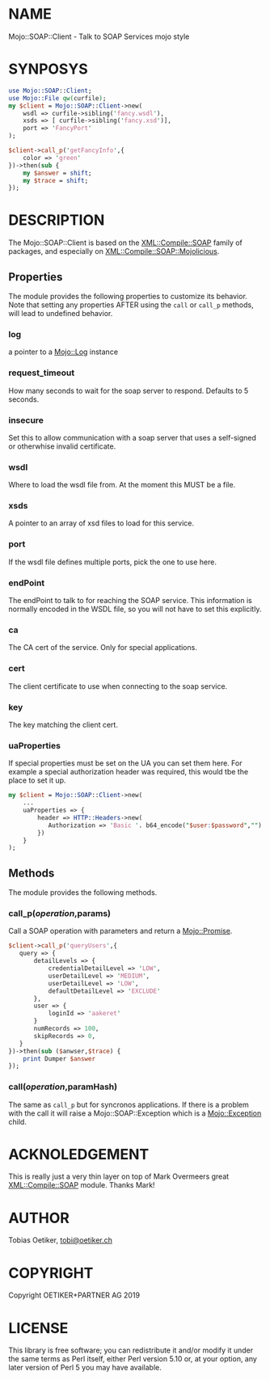 # NAME

Mojo::SOAP::Client - Talk to SOAP Services mojo style

# SYNPOSYS

```perl
use Mojo::SOAP::Client;
use Mojo::File qw(curfile);
my $client = Mojo::SOAP::Client->new(
    wsdl => curfile->sibling('fancy.wsdl'),
    xsds => [ curfile->sibling('fancy.xsd')],
    port => 'FancyPort'
);

$client->call_p('getFancyInfo',{
    color => 'green'
})->then(sub { 
    my $answer = shift;
    my $trace = shift;
});
```

# DESCRIPTION

The Mojo::SOAP::Client is based on the [XML::Compile::SOAP](https://metacpan.org/pod/XML%3A%3ACompile%3A%3ASOAP)
family of packages, and especially on [XML::Compile::SOAP::Mojolicious](https://metacpan.org/pod/XML%3A%3ACompile%3A%3ASOAP%3A%3AMojolicious).

## Properties

The module provides the following properties to customize its behavior. Note that setting any properties AFTER using the `call` or `call_p` methods, will lead to undefined behavior.

### log

a pointer to a [Mojo::Log](https://metacpan.org/pod/Mojo%3A%3ALog) instance

### request\_timeout

How many seconds to wait for the soap server to respond. Defaults to 5 seconds.

### insecure

Set this to allow communication with a soap server that uses a 
self-signed or otherwhise invalid certificate.

### wsdl

Where to load the wsdl file from. At the moment this MUST be a file.

### xsds

A pointer to an array of xsd files to load for this service.

### port

If the wsdl file defines multiple ports, pick the one to use here.

### endPoint

The endPoint to talk to for reaching the SOAP service. This information
is normally encoded in the WSDL file, so you will not have to set this
explicitly.

### ca

The CA cert of the service. Only for special applications.

### cert

The client certificate to use when connecting to the soap service.

### key

The key matching the client cert.

### uaProperties

If special properties must be set on the UA you can set them here. For example a special authorization header was required, this would tbe the place to set it up.

```perl
my $client = Mojo::SOAP::Client->new(
    ...
    uaProperties => {
        header => HTTP::Headers->new(
           Authorization => 'Basic '. b64_encode("$user:$password","")
        })
    }
);
```

## Methods

The module provides the following methods.

### call\_p($operation,$params)

Call a SOAP operation with parameters and return a [Mojo::Promise](https://metacpan.org/pod/Mojo%3A%3APromise).

```perl
$client->call_p('queryUsers',{
   query => {
       detailLevels => {
           credentialDetailLevel => 'LOW',
           userDetailLevel => 'MEDIUM',
           userDetailLevel => 'LOW',
           defaultDetailLevel => 'EXCLUDE'
       },
       user => {
           loginId => 'aakeret'
       }
       numRecords => 100,
       skipRecords => 0,
   }
})->then(sub ($anwser,$trace) {
    print Dumper $answer
});
```

### call($operation,$paramHash)

The same as `call_p` but for syncronos applications. If there is a problem with the call it will raise a Mojo::SOAP::Exception which is a [Mojo::Exception](https://metacpan.org/pod/Mojo%3A%3AException) child.

# ACKNOLEDGEMENT

This is really just a very thin layer on top of Mark Overmeers great [XML::Compile::SOAP](https://metacpan.org/pod/XML%3A%3ACompile%3A%3ASOAP) module. Thanks Mark!

# AUTHOR

Tobias Oetiker, <tobi@oetiker.ch>

# COPYRIGHT

Copyright OETIKER+PARTNER AG 2019

# LICENSE

This library is free software; you can redistribute it and/or modify
it under the same terms as Perl itself, either Perl version 5.10 or,
at your option, any later version of Perl 5 you may have available.
